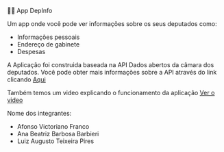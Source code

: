 👨‍⚖️ App DepInfo

Um app onde você pode ver informações sobre os seus deputados como:
*   Informações pessoais
*   Endereço de gabinete
*   Despesas

A Aplicação foi construida baseada na API Dados abertos da câmara dos deputados. Você pode obter mais informações sobre a API através do link
clicando [Aqui](https://dadosabertos.camara.leg.br/swagger/api.html)

Também temos um video explicando o funcionamento da aplicação
[Ver o video](https://youtu.be/Hp29hCRry9M)

Nome dos integrantes:
*   Afonso Victoriano Franco
*   Ana Beatriz Barbosa Barbieri
*   Luiz Augusto Teixeira Pires
